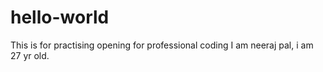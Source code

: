 # hello-world
This is for practising
opening for professional coding
I am neeraj pal, i am 27 yr old.
